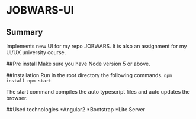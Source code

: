 # JOBWARS-UI

## Summary
  Implements new UI for my repo JOBWARS. 
  It is also an assignment for my UI/UX university course.

##Pre install
  Make sure you have Node version 5 or above.

##Installation
Run in the root directory the following commands.
`
  npm install
  npm start
`

  The start command compiles the auto typescript files and auto updates the 
browser.

##Used technologies 
*Angular2
*Bootstrap
*Lite Server

